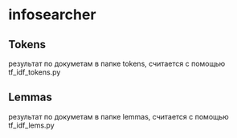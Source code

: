 # infosearcher
## Tokens
результат по докуметам в папке tokens, считается с помощью tf_idf_tokens.py


## Lemmas
результат по докуметам в папке lemmas, считается с помощью tf_idf_lems.py
